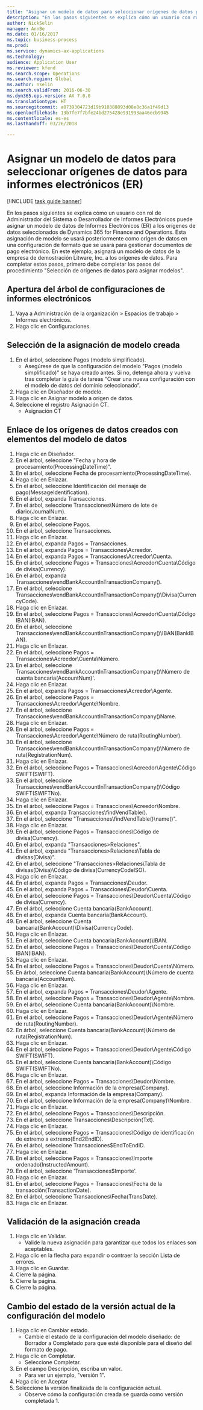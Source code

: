 ```yaml
--- 
title: "Asignar un modelo de datos para seleccionar orígenes de datos para informes electrónicos (ER)"
description: "En los pasos siguientes se explica cómo un usuario con rol de Administrador del Sistema o Desarrollador de Informes Electrónicos puede asignar un modelo de datos de Informes Electrónicos (ER) a los orígenes de datos seleccionados de Dynamics 365 for Finance and Operations, Enterprise edition (noviembre de 2016)."
author: NickSelin
manager: AnnBe
ms.date: 01/16/2017
ms.topic: business-process
ms.prod: 
ms.service: dynamics-ax-applications
ms.technology: 
audience: Application User
ms.reviewer: kfend
ms.search.scope: Operations
ms.search.region: Global
ms.author: nselin
ms.search.validFrom: 2016-06-30
ms.dyn365.ops.version: AX 7.0.0
ms.translationtype: HT
ms.sourcegitcommit: a0739304723d19b910388893d08e8c36a1f49d13
ms.openlocfilehash: 13b7fe7f7bfe24bd275428e931993aa46ecb9945
ms.contentlocale: es-es
ms.lasthandoff: 03/26/2018

---
```

# <a name="map-a-data-model-to-selected-data-sources-for-electronic-reporting-er"></a>Asignar un modelo de datos para seleccionar orígenes de datos para informes electrónicos (ER)

[!INCLUDE [task guide banner](../../includes/task-guide-banner.md)]

En los pasos siguientes se explica cómo un usuario con rol de Administrador del Sistema o Desarrollador de Informes Electrónicos puede asignar un modelo de datos de Informes Electrónicos (ER) a los orígenes de datos seleccionados de Dynamics 365 for Finance and Operations. Esta asignación de modelo se usará posteriormente como origen de datos en una configuración de formato que se usará para gestionar documentos de pago electrónico. En este ejemplo, asignará un modelo de datos de la empresa de demostración Litware, Inc. a los orígenes de datos. Para completar estos pasos, primero debe completar los pasos del procedimiento "Selección de orígenes de datos para asignar modelos".


## <a name="open-er-configurations-tree"></a>Apertura del árbol de configuraciones de informes electrónicos
1. Vaya a Administración de la organización > Espacios de trabajo > Informes electrónicos.
2. Haga clic en Configuraciones.

## <a name="select-created-model-mapping"></a>Selección de la asignación de modelo creada
1. En el árbol, seleccione Pagos (modelo simplificado).
    * Asegúrese de que la configuración del modelo "Pagos (modelo simplificado)" se haya creado antes. Si no, detenga ahora y vuelva tras completar la guía de tareas “Crear una nueva configuración con el modelo de datos del dominio seleccionado”.  
2. Haga clic en Diseñador de modelo.
3. Haga clic en Asignar modelo a origen de datos.
4. Seleccione el registro Asignación CT.
    * Asignación CT  

## <a name="bind-created-data-sources-to-data-model-elements"></a>Enlace de los orígenes de datos creados con elementos del modelo de datos
1. Haga clic en Diseñador.
2. En el árbol, seleccione "Fecha y hora de procesamiento(ProcessingDateTime)".
3. En el árbol, seleccione Fecha de procesamiento(ProcessingDateTime).
4. Haga clic en Enlazar.
5. En el árbol, seleccione Identificación del mensaje de pago(MessageIdentification).
6. En el árbol, expanda Transacciones.
7. En el árbol, seleccione Transacciones\Número de lote de diario(JournalNum).
8. Haga clic en Enlazar.
9. En el árbol, seleccione Pagos.
10. En el árbol, seleccione Transacciones.
11. Haga clic en Enlazar.
12. En el árbol, expanda Pagos = Transacciones.
13. En el árbol, expanda Pagos = Transacciones\Acreedor.
14. En el árbol, expanda Pagos = Transacciones\Acreedor\Cuenta.
15. En el árbol, seleccione Pagos = Transacciones\Acreedor\Cuenta\Código de divisa(Currency).
16. En el árbol, expanda Transacciones\vendBankAccountInTransactionCompany().
17. En el árbol, seleccione Transacciones\vendBankAccountInTransactionCompany()\Divisa(CurrencyCode).
18. Haga clic en Enlazar.
19. En el árbol, seleccione Pagos = Transacciones\Acreedor\Cuenta\Código IBAN(IBAN).
20. En el árbol, seleccione Transacciones\vendBankAccountInTransactionCompany()\IBAN(BankIBAN).
21. Haga clic en Enlazar.
22. En el árbol, seleccione Pagos = Transacciones\Acreedor\Cuenta\Número.
23. En el árbol, seleccione Transacciones\vendBankAccountInTransactionCompany()\Número de cuenta bancaria(AccountNum)'.
24. Haga clic en Enlazar.
25. En el árbol, expanda Pagos = Transacciones\Acreedor\Agente.
26. En el árbol, seleccione Pagos = Transacciones\Acreedor\Agente\Nombre.
27. En el árbol, seleccione Transacciones\vendBankAccountInTransactionCompany()Name.
28. Haga clic en Enlazar.
29. En el árbol, seleccione Pagos = Transacciones\Acreedor\Agente\Número de ruta(RoutingNumber).
30. En el árbol, seleccione Transacciones\vendBankAccountInTransactionCompany()\Número de ruta(RegistrationNum).
31. Haga clic en Enlazar.
32. En el árbol, seleccione Pagos = Transacciones\Acreedor\Agente\Código SWIFT(SWIFT).
33. En el árbol, seleccione Transacciones\vendBankAccountInTransactionCompany()\Código SWIFT(SWIFTNo).
34. Haga clic en Enlazar.
35. En el árbol, seleccione Pagos = Transacciones\Acreedor\Nombre.
36. En el árbol, expanda Transacciones\findVendTable().
37. En el árbol, seleccione "Transacciones\findVendTable()\name()".
38. Haga clic en Enlazar.
39. En el árbol, seleccione Pagos = Transacciones\Código de divisa(Currency).
40. En el árbol, expanda "Transacciones\>Relaciones".
41. En el árbol, expanda "Transacciones\>Relaciones\Tabla de divisas(Divisa)".
42. En el árbol, seleccione "Transacciones\>Relaciones\Tabla de divisas(Divisa)\Código de divisa(CurrencyCodeISO).
43. Haga clic en Enlazar.
44. En el árbol, expanda Pagos = Transacciones\Deudor.
45. En el árbol, expanda Pagos = Transacciones\Deudor\Cuenta.
46. En el árbol, seleccione Pagos = Transacciones\Deudor\Cuenta\Código de divisa(Currency).
47. En el árbol, seleccione Cuenta bancaria(BankAccount).
48. En el árbol, expanda Cuenta bancaria(BankAccount).
49. En el árbol, seleccione Cuenta bancaria(BankAccount)\Divisa(CurrencyCode).
50. Haga clic en Enlazar.
51. En el árbol, seleccione Cuenta bancaria(BankAccount)\IBAN.
52. En el árbol, seleccione Pagos = Transacciones\Deudor\Cuenta\Código IBAN(IBAN).
53. Haga clic en Enlazar.
54. En el árbol, seleccione Pagos = Transacciones\Deudor\Cuenta\Número.
55. En árbol, seleccione Cuenta bancaria(BankAccount)\Número de cuenta bancaria(AccountNum).
56. Haga clic en Enlazar.
57. En el árbol, expanda Pagos = Transacciones\Deudor\Agente.
58. En el árbol, seleccione Pagos = Transacciones\Deudor\Agente\Nombre.
59. En el árbol, seleccione Cuenta bancaria(BankAccount)\Nombre.
60. Haga clic en Enlazar.
61. En el árbol, seleccione Pagos = Transacciones\Deudor\Agente\Número de ruta(RoutingNumber).
62. En árbol, seleccione Cuenta bancaria(BankAccount)\Número de ruta(RegistrationNum).
63. Haga clic en Enlazar.
64. En el árbol, seleccione Pagos = Transacciones\Deudor\Agente\Código SWIFT(SWIFT).
65. En el árbol, seleccione Cuenta bancaria(BankAccount)\Código SWIFT(SWIFTNo).
66. Haga clic en Enlazar.
67. En el árbol, seleccione Pagos = Transacciones\Deudor\Nombre.
68. En el árbol, seleccione Información de la empresa(Company).
69. En el árbol, expanda Información de la empresa(Company).
70. En el árbol, seleccione Información de la empresa(Company)\Nombre.
71. Haga clic en Enlazar.
72. En el árbol, seleccione Pagos = Transacciones\Descripción.
73. En el árbol, seleccione Transacciones\Descripción(Txt).
74. Haga clic en Enlazar.
75. En el árbol, seleccione Pagos = Transacciones\Código de identificación de extremo a extremo(End2EndID).
76. En el árbol, seleccione Transacciones\$EndToEndID.
77. Haga clic en Enlazar.
78. En el árbol, seleccione Pagos = Transacciones\Importe ordenado(InstructedAmount).
79. En el árbol, seleccione 'Transacciones\$Importe'.
80. Haga clic en Enlazar.
81. En el árbol, seleccione Pagos = Transacciones\Fecha de la transacción(TransactionDate).
82. En el árbol, seleccione Transacciones\Fecha(TransDate).
83. Haga clic en Enlazar.

## <a name="validate-created-mapping"></a>Validación de la asignación creada
1. Haga clic en Validar.
    * Valide la nueva asignación para garantizar que todos los enlaces son aceptables.  
2. Haga clic en la flecha para expandir o contraer la sección Lista de errores.
3. Haga clic en Guardar.
4. Cierre la página.
5. Cierre la página.
6. Cierre la página.

## <a name="change-the-status-of-the-current-version-of-model-configuration"></a>Cambio del estado de la versión actual de la configuración del modelo
1. Haga clic en Cambiar estado.
    * Cambie el estado de la configuración del modelo diseñado: de Borrador a Completado para que esté disponible para el diseño del formato de pago.  
2. Haga clic en Completar.
    * Seleccione Completar.  
3. En el campo Descripción, escriba un valor.
    * Para ver un ejemplo, "versión 1".  
4. Haga clic en Aceptar
5. Seleccione la versión finalizada de la configuración actual.
    * Observe cómo la configuración creada se guarda como versión completada 1.  


